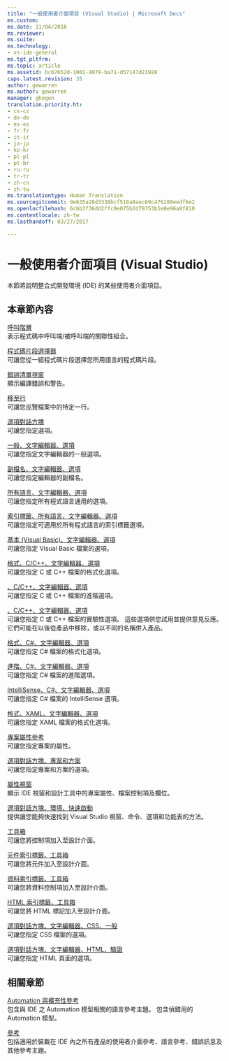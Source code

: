 ```yaml
---
title: "一般使用者介面項目 (Visual Studio) | Microsoft Docs"
ms.custom: 
ms.date: 11/04/2016
ms.reviewer: 
ms.suite: 
ms.technology:
- vs-ide-general
ms.tgt_pltfrm: 
ms.topic: article
ms.assetid: bc67652d-1001-4979-ba71-d57147d21928
caps.latest.revision: 35
author: gewarren
ms.author: gewarren
manager: ghogen
translation.priority.ht:
- cs-cz
- de-de
- es-es
- fr-fr
- it-it
- ja-jp
- ko-kr
- pl-pl
- pt-br
- ru-ru
- tr-tr
- zh-cn
- zh-tw
ms.translationtype: Human Translation
ms.sourcegitcommit: 9e635a28d3338bcf518a0aec69c476280eedf6e2
ms.openlocfilehash: 6cbb3f36dd2ffc0e075b2d79753b1e0e96a8f810
ms.contentlocale: zh-tw
ms.lasthandoff: 03/27/2017

---
```

# <a name="general-user-interface-elements-visual-studio"></a>一般使用者介面項目 (Visual Studio)
本節將說明整合式開發環境 (IDE) 的某些使用者介面項目。  
  
## <a name="in-this-section"></a>本章節內容  
 [呼叫階層](../../ide/reference/call-hierarchy.md)  
 表示程式碼中呼叫端/被呼叫端的關聯性組合。  
  
 [程式碼片段選擇器](../../ide/reference/code-snippet-picker.md)  
 可讓您從一組程式碼片段選擇您所用語言的程式碼片段。  
  
 [錯誤清單視窗](../../ide/reference/error-list-window.md)  
 顯示編譯錯誤和警告。  
  
 [移至行](../../ide/reference/go-to-line.md)  
 可讓您巡覽檔案中的特定一行。  
  
 [選項對話方塊](../../ide/reference/options-dialog-box-visual-studio.md)  
 可讓您指定選項。  
  
 [一般、文字編輯器、選項](../../ide/reference/options-text-editor-general.md)  
 可讓您指定文字編輯器的一般選項。  
  
 [副檔名、文字編輯器、選項](../../ide/reference/options-text-editor-file-extension.md)  
 可讓您指定編輯器的副檔名。  
  
 [所有語言、文字編輯器、選項](../../ide/reference/options-text-editor-all-languages.md)  
 可讓您指定所有程式語言通用的選項。  
  
 [索引標籤、所有語言、文字編輯器、選項](../../ide/reference/options-text-editor-all-languages-tabs.md)  
 可讓您指定可適用於所有程式語言的索引標籤選項。  
  
 [基本 (Visual Basic)、文字編輯器、選項](../../ide/reference/options-text-editor-basic-visual-basic.md)  
 可讓您指定 Visual Basic 檔案的選項。  
  
 [格式、C/C++、文字編輯器、選項](../../ide/reference/options-text-editor-c-cpp-formatting.md)  
 可讓您指定 C 或 C++ 檔案的格式化選項。  
  
 [、C/C++、文字編輯器、選項](../../ide/reference/options-text-editor-c-cpp-advanced.md)  
 可讓您指定 C 或 C++ 檔案的進階選項。  

[、C/C++、文字編輯器、選項](../../ide/reference/options-text-editor-c-cpp-experimental.md)  
 可讓您指定 C 或 C++ 檔案的實驗性選項。 這些選項供您試用並提供意見反應。 它們可能在以後從產品中移除，或以不同的名稱併入產品。 
  
 [格式、C#、文字編輯器、選項](../../ide/reference/options-text-editor-csharp-formatting.md)  
 可讓您指定 C# 檔案的格式化選項。  
  
 [進階、C#、文字編輯器、選項](../../ide/reference/options-text-editor-csharp-advanced.md)  
 可讓您指定 C# 檔案的進階選項。  
  
 [IntelliSense、C#、文字編輯器、選項](../../ide/reference/options-text-editor-csharp-intellisense.md)  
 可讓您指定 C# 檔案的 IntelliSense 選項。  
  
 [格式、XAML、文字編輯器、選項](../../ide/reference/options-text-editor-xaml-formatting.md)  
 可讓您指定 XAML 檔案的格式化選項。  
  
 [專案屬性參考](../../ide/reference/project-properties-reference.md)  
 可讓您指定專案的屬性。  
  
 [選項對話方塊、專案和方案](../../ide/reference/projects-and-solutions-options-dialog-box.md)  
 可讓您指定專案和方案的選項。  
  
 [屬性視窗](../../ide/reference/properties-window.md)  
 顯示 IDE 視窗和設計工具中的專案屬性、檔案控制項及欄位。  
  
 [選項對話方塊、環境、快速啟動](../../ide/reference/quick-launch-environment-options-dialog-box.md)  
 提供讓您能夠快速找到 Visual Studio 視窗、命令、選項和功能表的方法。  
  
 [工具箱](../../ide/reference/toolbox.md)  
 可讓您將控制項加入至設計介面。  
  
 [元件索引標籤、工具箱](../../ide/reference/toolbox-components-tab.md)  
 可讓您將元件加入至設計介面。  
  
 [資料索引標籤、工具箱](../../ide/reference/toolbox-data-tab.md)  
 可讓您將資料控制項加入至設計介面。  
  
 [HTML 索引標籤、工具箱](../../ide/reference/toolbox-html-tab.md)  
 可讓您將 HTML 標記加入至設計介面。  
  
 [選項對話方塊、文字編輯器、CSS、一般](http://msdn.microsoft.com/Library/b33a7617-e69d-4a11-938e-2e218a34a10c)  
 可讓您指定 CSS 檔案的選項。  
  
 [選項對話方塊、文字編輯器、HTML、驗證](http://msdn.microsoft.com/Library/9c24ecfe-263e-4bf1-88de-d01be3992863)  
 可讓您指定 HTML 頁面的選項。  
  
## <a name="related-sections"></a>相關章節  
 [Automation 與擴充性參考](http://msdn.microsoft.com/Library/93112562-db21-4188-9383-ed19ad79bddf)  
 包含與 IDE 之 Automation 模型相關的語言參考主題。 包含偵錯用的 Automation 模型。  
  
 [參考](../../ide/reference/visual-studio-reference.md)  
 包括適用於裝載在 IDE 內之所有產品的使用者介面參考、語言參考、錯誤訊息及其他參考主題。
